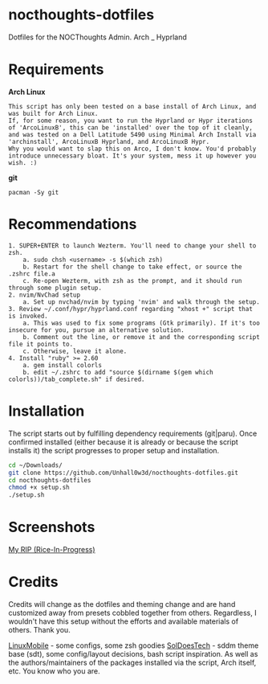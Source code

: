 # nocthoughts-dotfiles
Dotfiles for the NOCThoughts Admin. Arch _ Hyprland


# Requirements

**Arch Linux**
```
This script has only been tested on a base install of Arch Linux, and was built for Arch Linux.
If, for some reason, you want to run the Hyprland or Hypr iterations of 'ArcoLinuxB', this can be 'installed' over the top of it cleanly, and was tested on a Dell Latitude 5490 using Minimal Arch Install via 'archinstall', ArcoLinuxB Hyprland, and ArcoLinuxB Hypr.
Why you would want to slap this on Arco, I don't know. You'd probably introduce unnecessary bloat. It's your system, mess it up however you wish. :)
```

**git**
```
pacman -Sy git
```

# Recommendations

```text
1. SUPER+ENTER to launch Wezterm. You'll need to change your shell to zsh.
    a. sudo chsh <username> -s $(which zsh)
    b. Restart for the shell change to take effect, or source the .zshrc file.a
    c. Re-open Wezterm, with zsh as the prompt, and it should run through some plugin setup.
2. nvim/NvChad setup
    a. Set up nvchad/nvim by typing 'nvim' and walk through the setup.
3. Review ~/.conf/hypr/hyprland.conf regarding "xhost +" script that is invoked.
    a. This was used to fix some programs (Gtk primarily). If it's too insecure for you, pursue an alternative solution.
    b. Comment out the line, or remove it and the corresponding script file it points to.
    c. Otherwise, leave it alone.
4. Install "ruby" >= 2.60
    a. gem install colorls
    b. edit ~/.zshrc to add "source $(dirname $(gem which colorls))/tab_complete.sh" if desired.
```

# Installation

The script starts out by fulfilling dependency requirements (git|paru).
Once confirmed installed (either because it is already or because the script installs it) the script progresses to proper setup and installation.

```zsh
cd ~/Downloads/
git clone https://github.com/Unhall0w3d/nocthoughts-dotfiles.git
cd nocthoughts-dotfiles
chmod +x setup.sh
./setup.sh
```

# Screenshots

[My RIP (Rice-In-Progress)](https://imgur.com/a/mM3YFSA)

# Credits

Credits will change as the dotfiles and theming change and are hand customized away from presets cobbled together from others. Regardless, I wouldn't have this setup without the efforts and available materials of others. Thank you.

[LinuxMobile](https://github.com/linuxmobile) - some configs, some zsh goodies
[SolDoesTech](https://github.com/SolDoesTech) - sddm theme base (sdt), some config/layout decisions, bash script inspiration.
As well as the authors/maintainers of the packages installed via the script, Arch itself, etc. You know who you are.